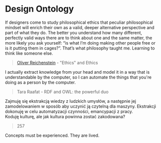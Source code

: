# Design Ontology

If designers come to study philosophical ethics that peculiar philosophical mindset will enrich their own as a valid, deeper alternative perspective and part of what they do. The better you understand how many different, perfectly valid ways there are to think about one and the same matter, the more likely you ask yourself: “is what I’m doing making other people free or is it putting them in cages?”. That’s what philosophy taught me. Learning to think like someone else.

> [Oliver Reichenstein](https://twitter.com/reichenstein) - "Ethics" and Ethics

I actually extract knowledge from your head and model it in a way that is understandable by the computer, so I can automate the things that you're doing as a person by the computer.

> Tara Raafat - RDF and OWL: the powerful duo

Zajmuję się ekstrakcją wiedzy z ludzkich umysłów, a następnie jej zamodelowaniem w sposób aby uczynić ją czytelną dla maszyny. Ekstrakcji dokonuję w celu automatyzacji czynności, emancypacji z pracy.   
Koduję kulturę, ale jak kultura powinna zostać zakodowana?

> 257

Concepts must be experienced. They are lived.

  


